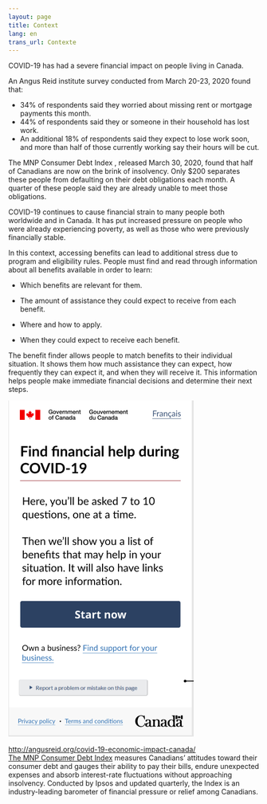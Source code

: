 ```yaml
---
layout: page
title: Context
lang: en
trans_url: Contexte
---
```

COVID-19 has had a severe financial impact on people living in Canada.

An Angus Reid institute survey conducted from March 20-23, 2020 found that:

* 34% of respondents said they worried about missing rent or mortgage payments this month.
* 44% of respondents said they or someone in their household has lost work.
* An additional 18% of respondents said they expect to lose work soon, and more than half of those currently working say their hours will be cut.

The MNP Consumer Debt Index , released March 30, 2020, found that half of Canadians are now on the brink of insolvency. Only $200 separates these people from defaulting on their debt obligations each month. A quarter of these people said they are already unable to meet those obligations.

COVID-19 continues to cause financial strain to many people both worldwide and in Canada. It has put increased pressure on people who were already experiencing poverty, as well as those who were previously financially stable.

In this context, accessing benefits can lead to additional stress due to program and eligibility rules. People must find and read through information about all benefits available in order to learn:

* Which benefits are relevant for them.

* The amount of assistance they could expect to receive from each benefit.

* Where and how to apply.

* When they could expect to receive each benefit.

The benefit finder allows people to match benefits to their individual situation. It shows them how much assistance they can expect, how frequently they can expect it, and when they will receive it. This information helps people make immediate financial decisions and determine their next steps.

![Screenshot of Find financial help during COVID-19 start page. Content "Here, you'll be asked 7 to 10 questions, one at a time. Then we'll show you a list of benefits that map help in your situation. It will also have links for more information." Button "Start now". Question "Own a business?". Link "Find support for your business." Button "Report a problem or mistake on the page". Link "Privacy policy". Link "Terms and conditions". Symbol of the Government of Canada](/assets/img/find_en.png "Screenshot of Find financial help during COVID-19 start page")

<http://angusreid.org/covid-19-economic-impact-canada/>\
[The MNP Consumer Debt Index](https://mnpdebt.ca/en/lp/debt-index#:~:text=The%20MNP%20Consumer%20Debt%20Index%20measures%20Canadians'%20attitudes%20toward%20their,rate%20fluctuations%20without%20approaching%20insolvency.&text=The%20precision%20of%20Ipsos%20online%20polls%20is%20measured%20using%20a%20credibility%20interval.) measures Canadians’ attitudes toward their consumer debt and gauges their ability to pay their bills, endure unexpected expenses and absorb interest-rate fluctuations without approaching insolvency. Conducted by Ipsos and updated quarterly, the Index is an industry-leading barometer of financial pressure or relief among Canadians.